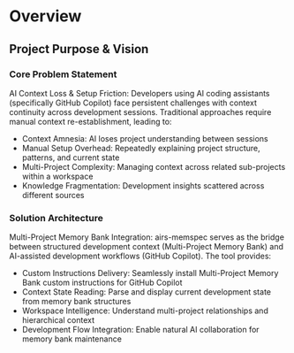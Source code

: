 # Overview

## Project Purpose & Vision

### Core Problem Statement

AI Context Loss & Setup Friction: Developers using AI coding assistants (specifically GitHub Copilot) face persistent challenges with context continuity across development sessions. Traditional approaches require manual context re-establishment, leading to:

- Context Amnesia: AI loses project understanding between sessions
- Manual Setup Overhead: Repeatedly explaining project structure, patterns, and current state
- Multi-Project Complexity: Managing context across related sub-projects within a workspace
- Knowledge Fragmentation: Development insights scattered across different sources

### Solution Architecture

Multi-Project Memory Bank Integration: airs-memspec serves as the bridge between structured development context (Multi-Project Memory Bank) and AI-assisted development workflows (GitHub Copilot). The tool provides:

- Custom Instructions Delivery: Seamlessly install Multi-Project Memory Bank custom instructions for GitHub Copilot
- Context State Reading: Parse and display current development state from memory bank structures
- Workspace Intelligence: Understand multi-project relationships and hierarchical context
- Development Flow Integration: Enable natural AI collaboration for memory bank maintenance
